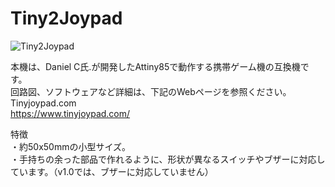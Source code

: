 # Tiny2Joypad
![Tiny2Joypad](https://user-images.githubusercontent.com/62051355/127754761-dd8d4e07-420a-448c-9376-6983ec80674a.png)

本機は、Daniel C氏.が開発したAttiny85で動作する携帯ゲーム機の互換機です。<BR>
回路図、ソフトウェアなど詳細は、下記のWebページを参照ください。<BR>
	Tinyjoypad.com<BR>
https://www.tinyjoypad.com/

特徴<BR>
・約50x50mmの小型サイズ。<BR>
・手持ちの余った部品で作れるように、形状が異なるスイッチやブザーに対応しています。（v1.0では、ブザーに対応していません）<BR>
